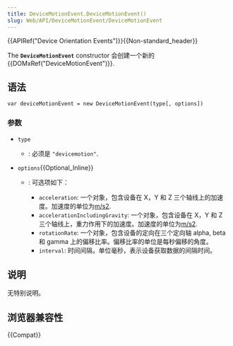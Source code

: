 ```yaml
---
title: DeviceMotionEvent.DeviceMotionEvent()
slug: Web/API/DeviceMotionEvent/DeviceMotionEvent
---
```


{{APIRef("Device Orientation Events")}}{{Non-standard_header}}

The **`DeviceMotionEvent`** constructor 会创建一个新的 {{DOMxRef("DeviceMotionEvent")}}.

## 语法

```
var deviceMotionEvent = new DeviceMotionEvent(type[, options])
```

### 参数

- `type`
  - : 必须是 `"devicemotion"`.
- `options`{{Optional_Inline}}

  - : 可选项如下：

    - `acceleration`: 一个对象，包含设备在 X，Y 和 Z 三个轴线上的加速度。加速度的单位为[m/s2](https://en.wikipedia.org/wiki/Meter_per_second_squared).
    - `accelerationIncludingGravity`: 一个对象，包含设备在 X，Y 和 Z 三个轴线上，重力作用下的加速度。加速度的单位为[m/s2](https://en.wikipedia.org/wiki/Meter_per_second_squared).
    - `rotationRate`: 一个对象，包含设备的定向在三个定向轴 alpha, beta 和 gamma 上的偏移比率。偏移比率的单位是每秒偏移的角度。
    - `interval`: 时间间隔，单位毫秒，表示设备获取数据的间隔时间。

## 说明

无特别说明。

## 浏览器兼容性

{{Compat}}
